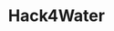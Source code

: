---
layout: tool
title: Hack4Water
external-url: http://www.hack4water.org.za/
image: hack4water.png
logo: 
oneliner:
creators:
- name: 
  short-name: 
slideshow:
- image:
- image:
- image:
opener: process
tool-info:
- bullet:
- bullet:
- bullet:
---
